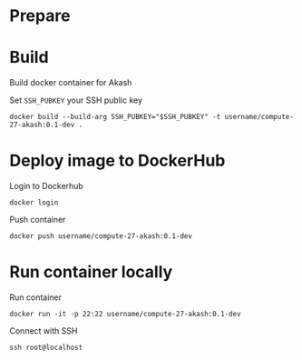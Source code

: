 # Prepare

# Build

Build docker container for Akash

Set `SSH_PUBKEY` your SSH public key
```
docker build --build-arg SSH_PUBKEY="$SSH_PUBKEY" -t username/compute-27-akash:0.1-dev .
```

# Deploy image to DockerHub

Login to Dockerhub
```
docker login
```

Push container
```
docker push username/compute-27-akash:0.1-dev
```

# Run container locally

Run container
```
docker run -it -p 22:22 username/compute-27-akash:0.1-dev
```

Connect with SSH
```
ssh root@localhost
```
